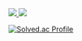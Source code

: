   <span align="center">
  <a href="https://www.instagram.com/sejun_noah08/">
    <img src="https://img.shields.io/badge/Instagram-E4405F?style=for-the-badge&logo=Instagram&logoColor=white"/>
  </a>
</span>
<span align="center">
  <a href="https://velog.io/@yuuki08noah/posts/">
    <img src="https://img.shields.io/badge/velog-20C997?style=for-the-badge&logo=velog&logoColor=white"/>
  </a>
</span> 

  [![Solved.ac Profile](http://mazassumnida.wtf/api/generate_badge?boj=yuuki08noah)](https://solved.ac/yuuki08noah)

</center>
